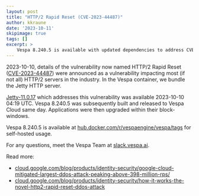 ```yaml
--- 
layout: post
title: "HTTP/2 Rapid Reset (CVE-2023-44487)"
author: kkraune
date: '2023-10-11'
skipimage: true
tags: []
excerpt: >
    Vespa 8.240.5 is available with updated dependencies to address CVE-2023-44487.
---
```


2023-10-10, details of the vulnerability now named HTTP/2 Rapid Reset
([CVE-2023-44487](https://nvd.nist.gov/vuln/detail/CVE-2023-44487))
were announced as a vulnerability impacting most (if not all) HTTP/2 servers in the industry.
In the Vespa container, we bundle the Jetty HTTP server.

[Jetty-11.0.17](https://github.com/eclipse/jetty.project/releases/tag/jetty-11.0.17)
which addresses this vulnerability was available 2023-10-10 04:19 UTC.
Vespa 8.240.5 was subsequently built and released to Vespa Cloud same day.
Applications were then upgraded within their block-windows.

Vespa 8.240.5 is available at [hub.docker.com/r/vespaengine/vespa/tags](https://hub.docker.com/r/vespaengine/vespa/tags)
for self-hosted usage.

For any questions, meet the Vespa Team at [slack.vespa.ai](http://slack.vespa.ai/).

Read more: 
* [cloud.google.com/blog/products/identity-security/google-cloud-mitigated-largest-ddos-attack-peaking-above-398-million-rps/](https://cloud.google.com/blog/products/identity-security/google-cloud-mitigated-largest-ddos-attack-peaking-above-398-million-rps/)
* [cloud.google.com/blog/products/identity-security/how-it-works-the-novel-http2-rapid-reset-ddos-attack](https://cloud.google.com/blog/products/identity-security/how-it-works-the-novel-http2-rapid-reset-ddos-attack)
